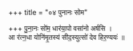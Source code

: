 +++
title = "०४ पुनानः सोम"

+++
पु॒ना॒नः सो॑म॒ धार॑या॒पो वसा॑नो अर्षसि ।  
आ र॑त्न॒धा योनि॑मृ॒तस्य॑ सीद॒स्युत्सो॑ देव हिर॒ण्ययः॑ ॥